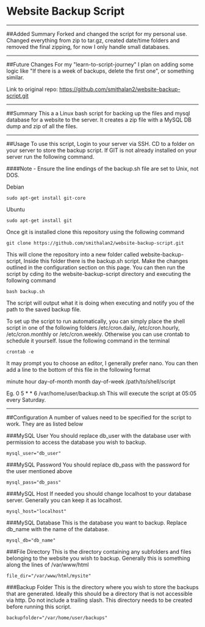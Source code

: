 # Website Backup Script
___
##Added Summary
Forked and changed the script for my personal use. Changed everything from zip to tar.gz,
created date/time folders and removed the final zipping, for now I only handle small databases.
___
##Future Changes
For my "learn-to-script-journey" I plan on adding some logic like "If there is a week of backups, delete the first one", or something similar.

Link to original repo: https://github.com/smithalan2/website-backup-script.git
___
##Summary
This a a Linux bash script for backing up the files and mysql database for a website to the server. It creates a zip file with a MySQL DB dump and zip of all the files.
___
##Usage
To use this script, Login to your server via SSH. CD to a folder on your server to store the backup script. If GIT is not already installed on your server run the following command.

####Note - Ensure the line endings of the backup.sh file are set to Unix, not DOS.

Debian

    sudo apt-get install git-core


Ubuntu

    sudo apt-get install git


Once git is installed clone this repository using the following command

    git clone https://github.com/smithalan2/website-backup-script.git

This will clone the repository into a new folder called website-backup-script, Inside this folder there is the backup.sh script. Make the changes outlined in the configuration section on this page. You can then run the script by cding ito the website-backup-script directory and executing the following command

    bash backup.sh

The script will output what it is doing when executing and notify you of the path to the saved backup file.

To set up the script to run automatically, you can simply place the shell script in one of the following folders /etc/cron.daily, /etc/cron.hourly, /etc/cron.monthly or /etc/cron.weekly. Otherwise you can use crontab to schedule it yourself. Issue the following command in the terminal

    crontab -e

It may prompt you to choose an editor, I generally prefer nano. You can then add a line to the bottom of this file in the following format

minute hour day-of-month month day-of-week /path/to/shell/script

Eg. 0 5 * * 6 /var/home/user/backup.sh 
This will execute the script at 05:05 every Saturday.

_____
##Configuration
A number of values need to be specified for the script to work. They are as listed below

###MySQL User
You should replace db_user with the database user with permission to access the database you wish to backup.

    mysql_user="db_user"

###MySQL Password
You should replace db_pass with the password for the user mentioned above

    mysql_pass="db_pass"

###MySQL Host
If needed you should change localhost to your database server. Generally you can keep it as localhost.

    mysql_host="localhost"

###MySQL Database
This is the database you want to backup. Replace db_name with the name of the database.

    mysql_db="db_name"

###File Directory
This is the directory containing any subfolders and files belonging to the website you wish to backup. Generally this is something along the lines of /var/www/html

    file_dir="/var/www/html/mysite"

###Backup Folder
This is the directory where you wish to store the backups that are generated. Ideally
this should be a directory that is not accessible via http. Do not include a trailing slash. This directory needs to be created before running this script.

    backupfolder="/var/home/user/backups"
